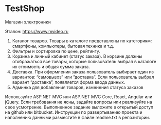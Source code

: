# TestShop
Магазин электроники

Эталон: https://www.mvideo.ru

1. Каталог товаров. Товары в каталоге представлены по категориям: смартфоны, компьютеры, бытовая техника и т.д.
2. Фильтры и сортировка  по цене, рейтингу.
3. Корзина и личный кабинет (статус заказа). В корзине должны отображаться все товары, которые пользователь выбрал в каталоге их стоимость и общая сумма заказа.
4. Доставка. При оформлении заказа пользователь выбирает один из вариантов: “самовывоз” или “доставка”. Если пользователь выбрал вариант “доставка”, появляется форма ввода данных.
5. Админка для добавления товаров, изменения статуса заказов

Используйте ASP.NET MVC или ASP.NET MVC Core, React, Angular или jQuery.
Если требования не ясны, задайте вопросы или реализуйте на свое усмотрение.
Выполненное задание выложите в открытый доступ на  github или bitbucket. Инструкции по развертыванию проекта и наполнению данными разместите в файле readme.txt в репозитории.
